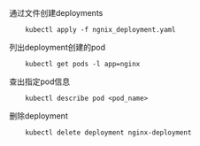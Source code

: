 通过文件创建deployments

```    
    kubectl apply -f ngnix_deployment.yaml
```

列出deployment创建的pod

```
    kubectl get pods -l app=nginx            
```

查出指定pod信息

```    
    kubectl describe pod <pod_name>
```

删除deployment

```    
    kubectl delete deployment nginx-deployment        
```    
